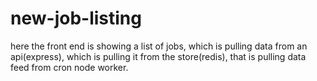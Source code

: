 # new-job-listing
here the front end is showing a list of jobs, which is pulling data from an api(express), which is pulling it from the store(redis), that is pulling data feed from cron node worker.
